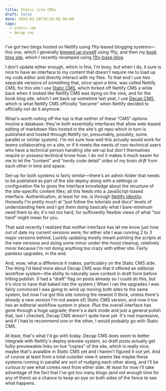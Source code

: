 ```yaml
---
title: Static site CMSs
draft: false
date: 2024-03-20T10:03:02-04:00
tags:
  - static cms
  - decap cms
---
```

I've got two blogs hosted on Netlify using 11ty-based blogging systems—this one, which I generally [brewed up myself](https://github.com/darby3/ntih-jan2020) using 11ty, and then my [book blog site](https://tdaoc.org/), which I recently revamped using [11ty-base-blog](https://eleventy-base-blog.netlify.app/).

I don't update either enough, which is fine, I'm busy, but when I do, it sure is nice to have an interface to my content that doesn't require me to load up my code editor and directly interact with my files. To that end I use two separate versions of something that, once upon a time, was called Netlify CMS; for this site I use [Static CMS](https://www.staticcms.org/), which forked off Netlify CMS a while back when it looked like Netlify CMS was dying on the vine, and for the book blog site, which I set back up sometime last year, I use [Decap CMS](https://decapcms.org/), which is what Netlify CMS officially “became" when Netlify decided to officially not do it anymore.

What's worth noting off the top is that neither of these “CMS” options involve a database: they're both essentially interfaces that allow web-based editing of markdown files hosted in the site's git repo which in turn is published and hosted through Netlify (or, presumably, possibly, some parallel or similar system). I'm not sure how well this actually would work for teams collaborating on a site, or if it meets the needs of non-technical users who have a technical person handling site set-up but don't themselves require or possess technical know-how; I do not it makes it much easier for me to let the “content” and “nerdy code detail” sides of my brain _drift_ from each other in time and space.

Set-up for both systems is fairly similar—there's an admin folder that needs to be published as part of the site deploy along with a settings or configuration file to gives the interface knowledge about the structure of the site-specific content files; all this feeds into a JavaScript-based interface. Authentication, at least for me, is through [Netlify Identity](https://docs.netlify.com/security/secure-access-to-sites/identity/). Honestly I'm pretty much at “just follow the tutorials and docs” levels of understanding here and I got them doing basically what I bare-minimum need them to do; it's not too hard, for sufficiently flexible views of what “too hard” might mean for you.

That said recently I realized that _neither_ interface has let me know just how out of date my current versions were; for either site I was running 2 to 3 major versions behind. Luckily updating mostly meant pointing the scripts at the new versions and doing some minor under-the-hood cleanup, relatively minor because I'm not doing anything too crazy with either site. Fairly painless upgrades, in the end.

And, wow, what a difference it makes, particulalry on the Static CMS side. The thing I'd liked more about Decap CMS was that it offered an editorial workflow system—the ability to naturally save content in draft form before hitting publish. (I had a “draft” flag on posts already so I could do this, but it's nice to have that baked into the system.) When I ran the upgrades I was fairly convinced I was going to wind up moving both sites to the same system, but now I've got this site running the newest (I think, unless there's already a new version I'm not aware of) Static CMS version, and now it too has an editorial workflow system in place. _Plus_ the overall interface has gone through a huge upgrade; there's a dark mode and just a general polish that, last I checked, Decap CMS doesn't quite have yet. It's real impressive, and if I had to recommend one or the other, I would probably go with Static CMS.

At least, that's what I'd go with today. Decap CMS does seem to better integrate with Netlify's deploy preview system, so draft posts actually get fullly-previewable links on live “copies” of the site, which is really nice; maybe that's avaialble in Static CMS yet and I haven't figured it out yet. And of course at least from a total outsider view it seems like maybe these systems running in parallel are sort of nudging each other along, and I'll be curious to see what comes next from either side. At least for now I'll take advantage of the fact that I've got too many blogs (and not enough time for any of them) as a chance to keep an eye on both sides of the fence to see what happens.
